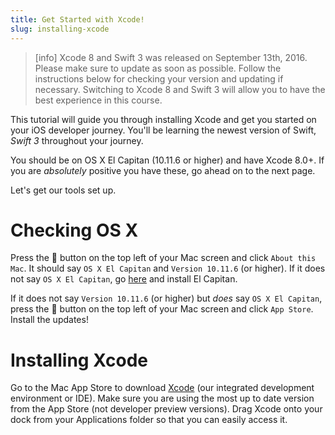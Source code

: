 ```yaml
---
title: Get Started with Xcode!
slug: installing-xcode
---
```


> [info]
> Xcode 8 and Swift 3 was released on September 13th, 2016. Please make sure to update as soon as possible. Follow the instructions below for checking your version and updating if necessary. Switching to Xcode 8 and Swift 3 will allow you to have the best experience in this course.

This tutorial will guide you through installing Xcode and get you started on your iOS developer journey. You'll be learning the newest version of Swift, _Swift 3_ throughout your journey.

You should be on OS X El Capitan (10.11.6 or higher) and have Xcode 8.0+. If you are *absolutely* positive you have these, go ahead on to the next page.

Let's get our tools set up.

# Checking OS X

Press the 🍎 button on the top left of your Mac screen and click `About this Mac`. It should say `OS X El Capitan` and `Version 10.11.6` (or higher). If it does not say `OS X El Capitan`, go [here](https://itunes.apple.com/us/app/os-x-el-capitan/id1018109117?mt=12) and install El Capitan.

If it does not say `Version 10.11.6` (or higher) but _does_ say `OS X El Capitan`, press the 🍎 button on the top left of your Mac screen and click `App Store`. Install the updates!

# Installing Xcode

Go to the Mac App Store to download [Xcode](https://itunes.apple.com/us/app/xcode/id497799835?mt=12) (our integrated development environment or IDE). Make sure you are using the most up to date version from the App Store (not developer preview versions). Drag Xcode onto your dock from your Applications folder so that you can easily access it.
